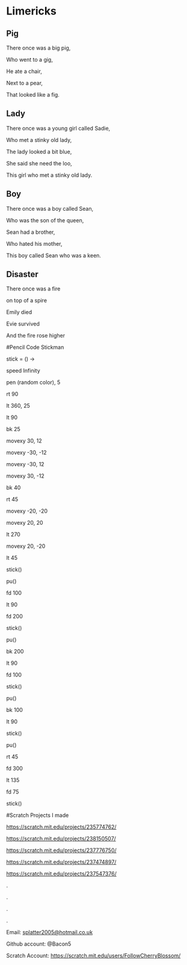 # **Limericks** 

## Pig
There once was a big pig,

 Who went to a gig,
 
 He ate a chair,
 
 Next to a pear,
 
 That looked like a fig.

## Lady
There once was a young girl called Sadie,

Who met a stinky old lady,

The lady looked a bit blue,

She said she need the loo,

This girl who met a stinky old lady.

## Boy
There once was a boy called Sean,

Who was the son of the queen,

Sean had a brother,

Who hated his mother,

This boy called Sean who was a keen.

## Disaster
There once was a fire

on top of a spire

Emily died

Evie survived

And the fire rose higher


#Pencil Code Stickman 

stick = () ->

  speed Infinity
  
  pen (random color), 5
  
  rt 90
  
  lt 360, 25
  
  lt 90
  
  bk 25
  
  movexy 30, 12
  
  movexy -30, -12
  
  movexy -30, 12
  
  movexy 30, -12
  
  bk 40
  
  rt 45
  
  movexy -20, -20
  
  movexy 20, 20
  
  lt 270
  
  movexy 20, -20
  
  lt 45
  
stick()

pu()

fd 100

lt 90

fd 200

stick()

pu()

bk 200

lt 90

fd 100

stick()

pu()

bk 100

lt 90

stick()

pu()

rt 45

fd 300

lt 135

fd 75

stick()

#Scratch Projects I made

https://scratch.mit.edu/projects/235774762/

https://scratch.mit.edu/projects/238150507/

https://scratch.mit.edu/projects/237776750/

https://scratch.mit.edu/projects/237474897/

https://scratch.mit.edu/projects/237547376/





















.

.

.

.

Email: splatter2005@hotmail.co.uk

Github account: @Bacon5

Scratch Account: https://scratch.mit.edu/users/FollowCherryBlossom/
